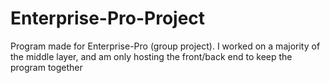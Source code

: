 # Enterprise-Pro-Project
Program made for Enterprise-Pro (group project). I worked on a majority of the middle layer, and am only hosting the front/back end to keep the program together
